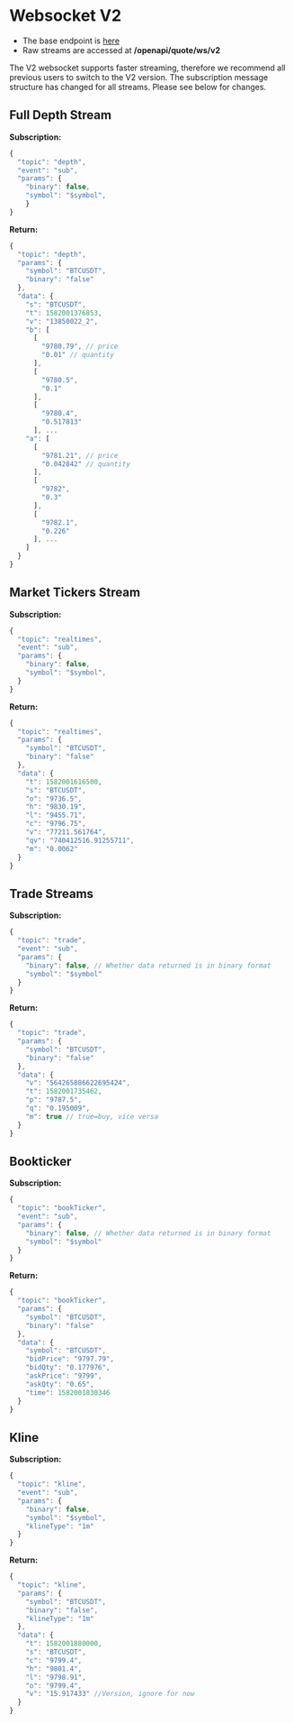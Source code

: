 # Websocket V2

* The base endpoint is [here](01-endpoint.md)
* Raw streams are accessed at **/openapi/quote/ws/v2**

The V2 websocket supports faster streaming, therefore we recommend all previous users to switch to  the V2 version. The subscription message structure has changed for all streams. Please see below for changes.

## Full Depth Stream

**Subscription:**
```javascript
{
  "topic": "depth",
  "event": "sub",
  "params": {
    "binary": false,
    "symbol": "$symbol",
    }
}
```

**Return:**
```javascript
{
  "topic": "depth",
  "params": {
    "symbol": "BTCUSDT",
    "binary": "false"
  },
  "data": {
    "s": "BTCUSDT",
    "t": 1582001376853,
    "v": "13850022_2",
    "b": [
      [
        "9780.79", // price
        "0.01" // quantity
      ],
      [
        "9780.5",
        "0.1"
      ],
      [
        "9780.4",
        "0.517813"
      ], ...
    "a": [
      [
        "9781.21", // price
        "0.042842" // quantity
      ],
      [
        "9782",
        "0.3"
      ],
      [
        "9782.1",
        "0.226"
      ], ...
    ]
  }
}
```

## Market Tickers Stream

**Subscription:**
```javascript
{
  "topic": "realtimes",
  "event": "sub",
  "params": {
    "binary": false,
    "symbol": "$symbol",
  }
}
```

**Return:**
```javascript
{
  "topic": "realtimes",
  "params": {
    "symbol": "BTCUSDT",
    "binary": "false"
  },
  "data": {
    "t": 1582001616500,
    "s": "BTCUSDT",
    "o": "9736.5",
    "h": "9830.19",
    "l": "9455.71",
    "c": "9796.75",
    "v": "77211.561764",
    "qv": "740412516.91255711",
    "m": "0.0062"
  }
}
```

## Trade Streams

**Subscription:**
```javascript
{
  "topic": "trade",
  "event": "sub",
  "params": {
    "binary": false, // Whether data returned is in binary format
    "symbol": "$symbol"
  }
}
```

**Return:**
```javascript
{
  "topic": "trade",
  "params": {
    "symbol": "BTCUSDT",
    "binary": "false"
  },
  "data": {
    "v": "564265886622695424",
    "t": 1582001735462,
    "p": "9787.5",
    "q": "0.195009",
    "m": true // true=buy, vice versa
  }
}
```

## Bookticker

**Subscription:**
```javascript
{
  "topic": "bookTicker",
  "event": "sub",
  "params": {
    "binary": false, // Whether data returned is in binary format
    "symbol": "$symbol"
  }
}
```

**Return:**
```javascript
{
  "topic": "bookTicker",
  "params": {
    "symbol": "BTCUSDT",
    "binary": "false"
  },
  "data": {
    "symbol": "BTCUSDT",
    "bidPrice": "9797.79",
    "bidQty": "0.177976",
    "askPrice": "9799",
    "askQty": "0.65",
    "time": 1582001830346
  }
}
```

## Kline

**Subscription:**
```javascript
{
  "topic": "kline",
  "event": "sub",
  "params": {
    "binary": false,
    "symbol": "$symbol",
    "klineType": "1m"
  }
}
```

**Return:**
```javascript
{
  "topic": "kline",
  "params": {
    "symbol": "BTCUSDT",
    "binary": "false",
    "klineType": "1m"
  },
  "data": {
    "t": 1582001880000,
    "s": "BTCUSDT",
    "c": "9799.4",
    "h": "9801.4",
    "l": "9798.91",
    "o": "9799.4",
    "v": "15.917433" //Version, ignore for now
  }
}
```